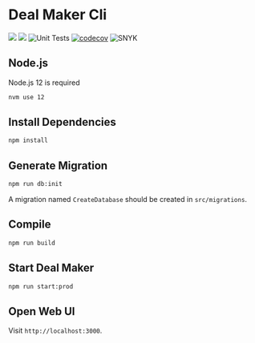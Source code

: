 # Deal Maker Cli

![](https://img.shields.io/badge/Platform-MacOS%20%7C%20Linux-brightgreen)
![](https://img.shields.io/badge/Node.js-v12-brightgreen)
![Unit Tests](https://github.com/glias/deal-maker-cli/workflows/Unit%20Tests/badge.svg)
[![codecov](https://codecov.io/gh/glias/deal-maker-cli/branch/develop/graph/badge.svg)](https://codecov.io/gh/glias/deal-maker-cli)
![SNYK](https://github.com/glias/deal-maker-cli/workflows/SNYK/badge.svg)

## Node.js

Node.js 12 is required

```bash
nvm use 12
```

## Install Dependencies

```bash
npm install
```

## Generate Migration

```bash
npm run db:init
```

A migration named `CreateDatabase` should be created in `src/migrations`.

## Compile

```bash
npm run build
```

## Start Deal Maker

```bash
npm run start:prod
```

## Open Web UI

Visit `http://localhost:3000`.
